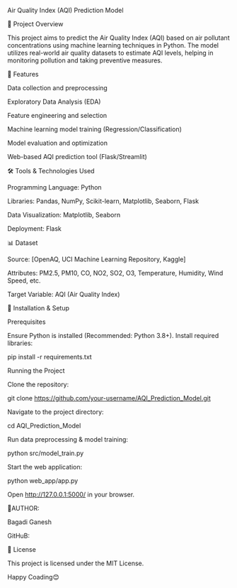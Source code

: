 Air Quality Index (AQI) Prediction Model

📌 Project Overview

This project aims to predict the Air Quality Index (AQI) based on air pollutant concentrations using machine learning techniques in Python. The model utilizes real-world air quality datasets to estimate AQI levels, helping in monitoring pollution and taking preventive measures.

🚀 Features

Data collection and preprocessing

Exploratory Data Analysis (EDA)

Feature engineering and selection

Machine learning model training (Regression/Classification)

Model evaluation and optimization

Web-based AQI prediction tool (Flask/Streamlit)

🛠️ Tools & Technologies Used

Programming Language: Python

Libraries: Pandas, NumPy, Scikit-learn, Matplotlib, Seaborn, Flask

Data Visualization: Matplotlib, Seaborn

Deployment: Flask

📊 Dataset

Source: [OpenAQ, UCI Machine Learning Repository, Kaggle]

Attributes: PM2.5, PM10, CO, NO2, SO2, O3, Temperature, Humidity, Wind Speed, etc.

Target Variable: AQI (Air Quality Index)


🔧 Installation & Setup

Prerequisites

Ensure Python is installed (Recommended: Python 3.8+). Install required libraries:

pip install -r requirements.txt

Running the Project

Clone the repository:

git clone https://github.com/your-username/AQI_Prediction_Model.git

Navigate to the project directory:

cd AQI_Prediction_Model

Run data preprocessing & model training:

python src/model_train.py

Start the web application:

python web_app/app.py

Open http://127.0.0.1:5000/ in your browser.


👤AUTHOR:

Bagadi Ganesh

GitHuB:

📜 License

This project is licensed under the MIT License.

Happy Coading😊




